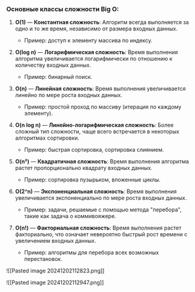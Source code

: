### Основные классы сложности Big O:

1. **O(1)** — **Константная сложность**: Алгоритм всегда выполняется за одно и то же время, независимо от размера входных данных.
    
    - Пример: доступ к элементу массива по индексу.
2. **O(log n)** — **Логарифмическая сложность**: Время выполнения алгоритма увеличивается логарифмически по отношению к количеству входных данных.
    
    - Пример: бинарный поиск.
3. **O(n)** — **Линейная сложность**: Время выполнения увеличивается линейно по мере роста входных данных.
    
    - Пример: простой проход по массиву (итерация по каждому элементу).
4. **O(n log n)** — **Линейно-логарифмическая сложность**: Более сложный тип сложности, чаще всего встречается в некоторых алгоритмах сортировки.
    
    - Пример: быстрая сортировка, сортировка слиянием.
5. **O(n²)** — **Квадратичная сложность**: Время выполнения алгоритма растет пропорционально квадрату входных данных.
    
    - Пример: сортировка пузырьком, вложенные циклы.
6. **O(2^n)** — **Экспоненциальная сложность**: Время выполнения увеличивается экспоненциально по мере роста входных данных.
    
    - Пример: задачи, решаемые с помощью метода "перебора", такие как задача о коммивояжере.
7. **O(n!)** — **Факториальная сложность**: Время выполнения растет факториально, что означает невероятно быстрый рост времени с увеличением входных данных.
    
    - Пример: алгоритмы для перебора всех возможных перестановок.

![[Pasted image 20241202112823.png]]

![[Pasted image 20241202112947.png]]